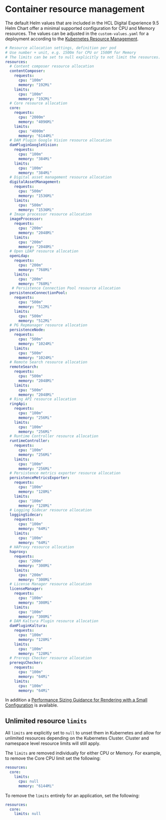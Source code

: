 # Container resource management

The default Helm values that are included in the HCL Digital Experience 9.5 Helm Chart offer a minimal supported configuration for CPU and Memory resources. The values can be adjusted in the `custom-values.yaml` for a deployment according to the [Kubernetes Resource Management](https://kubernetes.io/docs/concepts/configuration/manage-resources-containers/).

```yaml
# Resource allocation settings, definition per pod
# Use number + unit, e.g. 1500m for CPU or 1500M for Memory
# The limits can be set to null explicitly to not limit the resources. Cluster and namespace level resource limits will still apply.
resources:
  # Content composer resource allocation
  contentComposer:
    requests:
      cpu: "100m"
      memory: "192Mi"
    limits:
      cpu: "100m"
      memory: "192Mi"
  # Core resource allocation
  core:
    requests:
      cpu: "2000m"
      memory: "4096Mi"
    limits:
      cpu: "4000m"
      memory: "6144Mi"
  # DAM Plugin Google Vision resource allocation
  damPluginGoogleVision:
    requests:
      cpu: "100m"
      memory: "384Mi"
    limits:
      cpu: "100m"
      memory: "384Mi"
  # Digital asset management resource allocation
  digitalAssetManagement:
    requests:
      cpu: "500m"
      memory: "1536Mi"
    limits:
      cpu: "500m"
      memory: "1536Mi"
  # Image processor resource allocation
  imageProcessor:
    requests:
      cpu: "200m"
      memory: "2048Mi"
    limits:
      cpu: "200m"
      memory: "2048Mi"
  # Open LDAP resource allocation
  openLdap:
    requests:
      cpu: "200m"
      memory: "768Mi"
    limits:
      cpu: "200m"
      memory: "768Mi"
   # Persistence Connection Pool resource allocation
  persistenceConnectionPool:
    requests:
      cpu: "500m"
      memory: "512Mi"
    limits:
      cpu: "500m"
      memory: "512Mi"
  # PG Repmanager resource allocation
  persistenceNode:
    requests:
      cpu: "500m"
      memory: "1024Mi"
    limits:
      cpu: "500m"
      memory: "1024Mi"
  # Remote Search resource allocation
  remoteSearch:
    requests:
      cpu: "500m"
      memory: "2048Mi"
    limits:
      cpu: "500m"
      memory: "2048Mi"
  # Ring API resource allocation
  ringApi:
    requests:
      cpu: "100m"
      memory: "256Mi"
    limits:
      cpu: "100m"
      memory: "256Mi"
  # Runtime Controller resource allocation
  runtimeController:
    requests:
      cpu: "100m"
      memory: "256Mi"
    limits:
      cpu: "100m"
      memory: "256Mi"
  # Persistence metrics exporter resource allocation
  persistenceMetricsExporter:
    requests:
      cpu: "100m"
      memory: "128Mi"
    limits:
      cpu: "100m"
      memory: "128Mi"
  # Logging Sidecar resource allocation
  loggingSidecar:
    requests:
      cpu: "100m"
      memory: "64Mi"
    limits:
      cpu: "100m"
      memory: "64Mi"
  # HAProxy resource allocation
  haproxy:
    requests:
      cpu: "200m"
      memory: "300Mi"
    limits:
      cpu: "200m"
      memory: "300Mi"
  # License Manager resource allocation
  licenseManager:
    requests:
      cpu: "100m"
      memory: "300Mi"
    limits:
      cpu: "100m"
      memory: "300Mi"
  # DAM Kaltura Plugin resource allocation
  damPluginKaltura:
    requests:
      cpu: "100m"
      memory: "128Mi"
    limits:
      cpu: "100m"
      memory: "128Mi"
  # Prereqs Checker resource allocation
  prereqsChecker:
    requests:
      cpu: "100m"
      memory: "64Mi"
    limits:
      cpu: "100m"
      memory: "64Mi"
```

In addition a [Performance Sizing Guidance for Rendering with a Small Configuration](../../../../../../get_started/plan_deployment/container_deployment/rm_container/dx_performance_small_cfg.md) is available.

## Unlimited resource `limits`

All `limits` are explicitly set to `null` to unset them in Kubernetes and allow for unlimited resources depending on the Kubernetes Cluster. Cluster and namespace level resource limits will still apply.

The `limits` are removed individually for either CPU or Memory. For example, to remove the Core CPU limit set the following:

```yaml
resources:
  core:
    limits:
      cpu: null
      memory: "6144Mi"
```

To remove the `limits` entirely for an application, set the following:

```yaml
resources:
  core:
    limits: null
```
